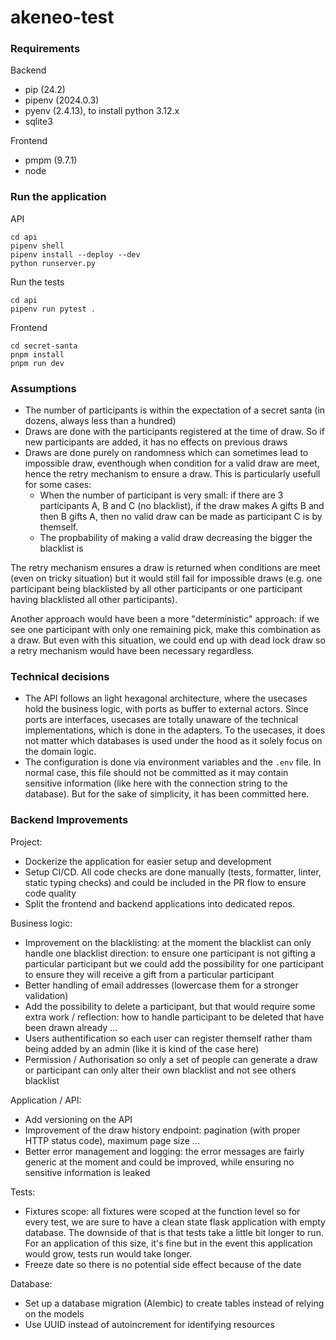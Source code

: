# akeneo-test

### Requirements
Backend
- pip (24.2)
- pipenv (2024.0.3)
- pyenv (2.4.13), to install python 3.12.x
- sqlite3

Frontend
- pmpm (9.7.1)
- node

### Run the application

API
```
cd api
pipenv shell
pipenv install --deploy --dev
python runserver.py
```

Run the tests
```
cd api
pipenv run pytest .
```


Frontend
```
cd secret-santa
pnpm install
pnpm run dev
```

### Assumptions
- The number of participants is within the expectation of a secret santa (in dozens, always less than a hundred)
- Draws are done with the participants registered at the time of draw. So if new participants are added, it has no effects on previous draws
- Draws are done purely on randomness which can sometimes lead to impossible draw, eventhough when condition for a valid draw are meet, hence the retry mechanism to ensure a draw. This is particularly usefull for some cases:
  - When the number of participant is very small: if there are 3 participants A, B and C (no blacklist), if the draw makes A gifts B and then B gifts A, then no valid draw can be made as participant C is by themself.
  - The propbability of making a valid draw decreasing the bigger the blacklist is

The retry mechanism ensures a draw is returned when conditions are meet (even on tricky situation) but it would still fail for impossible draws (e.g. one participant being blacklisted by all other participants or one participant having blacklisted all other participants).

Another approach would have been a more "deterministic" approach: if we see one participant with only one remaining pick, make this combination as a draw. But even with this situation, we could end up with dead lock draw so a retry mechanism would have been necessary regardless.


### Technical decisions
- The API follows an light hexagonal architecture, where the usecases hold the business logic, with ports as buffer to external actors. Since ports are interfaces, usecases are totally unaware of the technical implementations, which is done in the adapters. To the usecases, it does not matter which databases is used under the hood as it solely focus on the domain logic.
- The configuration is done via environment variables and the `.env` file. In normal case, this file should not be committed as it may contain sensitive information (like here with the connection string to the database). But for the sake of simplicity, it has been committed here.

### Backend Improvements
Project:
- Dockerize the application for easier setup and development
- Setup CI/CD. All code checks are done manually (tests, formatter, linter, static typing checks) and could be included in the PR flow to ensure code quality
- Split the frontend and backend applications into dedicated repos.

Business logic:
- Improvement on the blacklisting: at the moment the blacklist can only handle one blacklist direction: to ensure one participant is not gifting a particular participant but we could add the possibility for one participant to ensure they will receive a gift from a particular participant
- Better handling of email addresses (lowercase them for a stronger validation)
- Add the possibility to delete a participant, but that would require some extra work / reflection: how to handle participant to be deleted that have been drawn already ...
- Users authentification so each user can register themself rather tham being added by an admin (like it is kind of the case here)
- Permission / Authorisation so only a set of people can generate a draw or participant can only alter their own blacklist and not see others blacklist

Application / API:
- Add versioning on the API
- Improvement of the draw history endpoint: pagination (with proper HTTP status code), maximum page size ...
- Better error management and logging: the error messages are fairly generic at the moment and could be improved, while ensuring no sensitive information is leaked

Tests:
- Fixtures scope: all fixtures were scoped at the function level so for every test, we are sure to have a clean state flask application with empty database. The downside of that is that tests take a little bit longer to run. For an application of this size, it's fine but in the event this application would grow, tests run would take longer.
- Freeze date so there is no potential side effect because of the date

Database:
- Set up a database migration (Alembic) to create tables instead of relying on the models
- Use UUID instead of autoincrement for identifying resources
